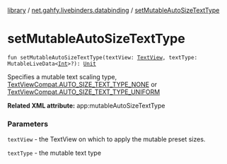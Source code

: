 [library](../index.md) / [net.gahfy.livebinders.databinding](index.md) / [setMutableAutoSizeTextType](./set-mutable-auto-size-text-type.md)

# setMutableAutoSizeTextType

`fun setMutableAutoSizeTextType(textView: `[`TextView`](https://developer.android.com/reference/android/widget/TextView.html)`, textType: MutableLiveData<`[`Int`](https://kotlinlang.org/api/latest/jvm/stdlib/kotlin/-int/index.html)`>?): `[`Unit`](https://kotlinlang.org/api/latest/jvm/stdlib/kotlin/-unit/index.html)

Specifies a mutable text scaling type, [TextViewCompat.AUTO_SIZE_TEXT_TYPE_NONE](#) or
[TextViewCompat.AUTO_SIZE_TEXT_TYPE_UNIFORM](#)

**Related XML attribute:** app:mutableAutoSizeTextType

### Parameters

`textView` - the TextView on which to apply the mutable preset sizes.

`textType` - the mutable text type
